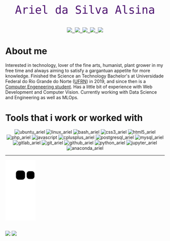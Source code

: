 <div style="text-align:center; font-family: 'Source Code Pro', monospace; color: #4e1470;">
    <p style="font-size: 2.5em;">Ariel da Silva Alsina</p>
    <div style=" margin: 0.6em;">
        <a href="https://www.linkedin.com/in/ariel-alsina/">
            <img src="https://img.shields.io/badge/LinkedIn-0e76a8?style=for-the-badge&logo=LinkedIn" />
        </a>
        <a href="https://www.facebook.com/ariel.alsina.42">
            <img src="https://img.shields.io/badge/Facebook-4267B2?style=for-the-badge&logo=Facebook&logoColor=white" />
        </a>
        <a href="https://medium.com/@ariel.alsina2007">
            <img src="https://img.shields.io/badge/Medium-000000?style=for-the-badge&logo=Medium" />
        </a>
        <a href="https://open.spotify.com/user/ariel_alsina?si=HF4D_cuvR4Kf9HIWM5IyIA&nd=1">
            <img src="https://img.shields.io/badge/Spotify-1ED760?&style=for-the-badge&logo=spotify&logoColor=white" />
        </a>
        <a href="https://www.instagram.com/alsinaariel/">
        <img src="https://img.shields.io/badge/Instagram-E4405F?style=for-the-badge&logo=instagram&logoColor=white" />
        </a>
    </div>
</div>


# About me

Interested in technology, lover of the fine arts, humanist, plant grower in my free time and always aiming to satisfy a gargantuan appetite for more knowledge. Finished the Science an Technology Bachelor's at Universidade Federal do Rio Grande do Norte ([UFRN](https://www.ufrn.br/)) in 2019, and since then is a [Computer Engeneering student](https://www.dca.ufrn.br/). Has a little bit of experience with Web Development and Computer Vision. Currently working with Data Science and Engineering as well as MLOps. 

# Tools that i work or worked with   
<div id="dev_icons" style="display: inline_block;" align="center">
    <img height="45" alt="ubuntu_ariel" src="https://cdn.jsdelivr.net/gh/devicons/devicon/icons/ubuntu/ubuntu-plain.svg" />
    <img height="45" alt="linux_ariel" src="https://cdn.jsdelivr.net/gh/devicons/devicon/icons/linux/linux-original.svg" />
    <img height="45" alt="bash_ariel" src="https://cdn.jsdelivr.net/gh/devicons/devicon/icons/bash/bash-original.svg" />
    <img height="45" alt="css3_ariel" src="https://cdn.jsdelivr.net/gh/devicons/devicon/icons/css3/css3-original-wordmark.svg" />
    <img height="45" alt="html5_ariel" src="https://cdn.jsdelivr.net/gh/devicons/devicon/icons/html5/html5-original-wordmark.svg" />
    <img height="45" alt="php_ariel" src="https://cdn.jsdelivr.net/gh/devicons/devicon/icons/php/php-original.svg" />
    <img height="45" alt="javascript" src="https://cdn.jsdelivr.net/gh/devicons/devicon/icons/javascript/javascript-original.svg" />
    <img height="45" alt="cplusplus_ariel" src="https://cdn.jsdelivr.net/gh/devicons/devicon/icons/cplusplus/cplusplus-original.svg" />
    <img height="45" alt="postgresql_ariel" src="https://cdn.jsdelivr.net/gh/devicons/devicon/icons/postgresql/postgresql-original.svg" />
    <img height="45" alt="mysql_ariel" src="https://cdn.jsdelivr.net/gh/devicons/devicon/icons/mysql/mysql-original.svg" />
    <img height="45" alt="gitlab_ariel" src="https://cdn.jsdelivr.net/gh/devicons/devicon/icons/gitlab/gitlab-original.svg" />
    <img height="45" alt="git_ariel" src="https://cdn.jsdelivr.net/gh/devicons/devicon/icons/git/git-original.svg" />
    <img height="45" alt="github_ariel" src="https://cdn.jsdelivr.net/gh/devicons/devicon/icons/github/github-original.svg" />
    <img height="45" alt="python_ariel" src="https://cdn.jsdelivr.net/gh/devicons/devicon/icons/python/python-original.svg" />
    <img height="45" alt="jupyter_ariel" src="https://cdn.jsdelivr.net/gh/devicons/devicon/icons/jupyter/jupyter-original-wordmark.svg" />
    <img height="45" alt="anaconda_ariel" src="https://cdn.jsdelivr.net/gh/devicons/devicon/icons/anaconda/anaconda-original.svg" />
</div>

----

![Snake animation](https://github.com/Cogitus/Cogitus/blob/output/github-contribution-grid-snake.svg)

##
<div id="ariel_stats">
    <img height="180em" src="https://github-readme-stats.vercel.app/api/top-langs/?username=Cogitus&layout=compact&theme=tokyonight"/>
    <img height="180em" src="https://github-readme-stats.vercel.app/api?username=Cogitus&show_icons=true&count_private=true&theme=tokyonight"/>
</div>


<!-- 
https://dev.to/envoy_/150-badges-for-github-pnk
-->